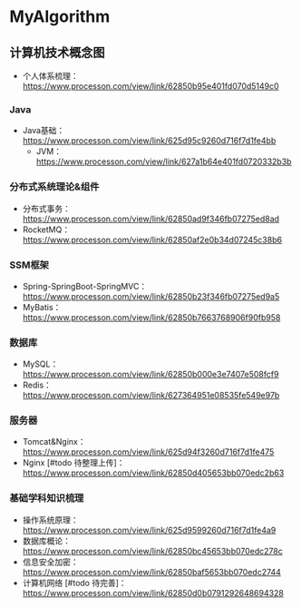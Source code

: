 # MyAlgorithm

## 计算机技术概念图

- 个人体系梳理：https://www.processon.com/view/link/62850b95e401fd070d5149c0

### Java
- Java基础：https://www.processon.com/view/link/625d95c9260d716f7d1fe4bb
  - JVM：https://www.processon.com/view/link/627a1b64e401fd0720332b3b

### 分布式系统理论&组件
- 分布式事务：https://www.processon.com/view/link/62850ad9f346fb07275ed8ad
- RocketMQ：https://www.processon.com/view/link/62850af2e0b34d07245c38b6

### SSM框架
- Spring-SpringBoot-SpringMVC：https://www.processon.com/view/link/62850b23f346fb07275ed9a5
- MyBatis：https://www.processon.com/view/link/62850b7663768906f90fb958

### 数据库
- MySQL：https://www.processon.com/view/link/62850b000e3e7407e508fcf9
- Redis：https://www.processon.com/view/link/627364951e08535fe549e97b

### 服务器
- Tomcat&Nginx：https://www.processon.com/view/link/625d94f3260d716f7d1fe475
- Nginx [#todo 待整理上传]：https://www.processon.com/view/link/62850d405653bb070edc2b63

### 基础学科知识梳理
- 操作系统原理：https://www.processon.com/view/link/625d9599260d716f7d1fe4a9
- 数据库概论：https://www.processon.com/view/link/62850bc45653bb070edc278c
- 信息安全加密：https://www.processon.com/view/link/62850baf5653bb070edc2744
- 计算机网络 [#todo 待完善]：https://www.processon.com/view/link/62850d0b0791292648694328
